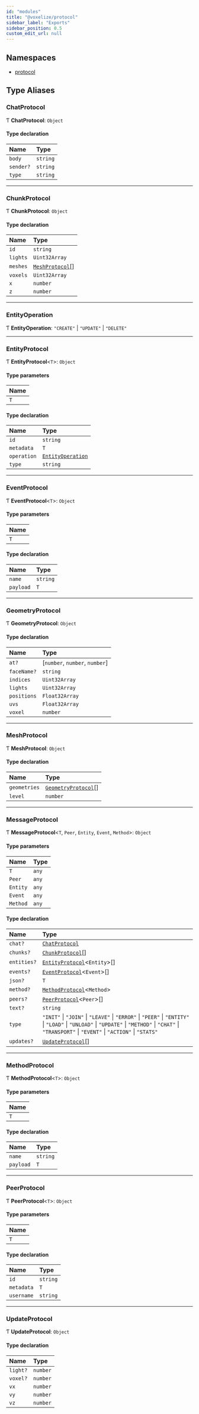 ```yaml
---
id: "modules"
title: "@voxelize/protocol"
sidebar_label: "Exports"
sidebar_position: 0.5
custom_edit_url: null
---
```


## Namespaces

- [protocol](namespaces/protocol.md)

## Type Aliases

### ChatProtocol

Ƭ **ChatProtocol**: `Object`

#### Type declaration

| Name | Type |
| :------ | :------ |
| `body` | `string` |
| `sender?` | `string` |
| `type` | `string` |

___

### ChunkProtocol

Ƭ **ChunkProtocol**: `Object`

#### Type declaration

| Name | Type |
| :------ | :------ |
| `id` | `string` |
| `lights` | `Uint32Array` |
| `meshes` | [`MeshProtocol`](modules.md#meshprotocol)[] |
| `voxels` | `Uint32Array` |
| `x` | `number` |
| `z` | `number` |

___

### EntityOperation

Ƭ **EntityOperation**: ``"CREATE"`` \| ``"UPDATE"`` \| ``"DELETE"``

___

### EntityProtocol

Ƭ **EntityProtocol**\<`T`\>: `Object`

#### Type parameters

| Name |
| :------ |
| `T` |

#### Type declaration

| Name | Type |
| :------ | :------ |
| `id` | `string` |
| `metadata` | `T` |
| `operation` | [`EntityOperation`](modules.md#entityoperation) |
| `type` | `string` |

___

### EventProtocol

Ƭ **EventProtocol**\<`T`\>: `Object`

#### Type parameters

| Name |
| :------ |
| `T` |

#### Type declaration

| Name | Type |
| :------ | :------ |
| `name` | `string` |
| `payload` | `T` |

___

### GeometryProtocol

Ƭ **GeometryProtocol**: `Object`

#### Type declaration

| Name | Type |
| :------ | :------ |
| `at?` | [`number`, `number`, `number`] |
| `faceName?` | `string` |
| `indices` | `Uint32Array` |
| `lights` | `Uint32Array` |
| `positions` | `Float32Array` |
| `uvs` | `Float32Array` |
| `voxel` | `number` |

___

### MeshProtocol

Ƭ **MeshProtocol**: `Object`

#### Type declaration

| Name | Type |
| :------ | :------ |
| `geometries` | [`GeometryProtocol`](modules.md#geometryprotocol)[] |
| `level` | `number` |

___

### MessageProtocol

Ƭ **MessageProtocol**\<`T`, `Peer`, `Entity`, `Event`, `Method`\>: `Object`

#### Type parameters

| Name | Type |
| :------ | :------ |
| `T` | `any` |
| `Peer` | `any` |
| `Entity` | `any` |
| `Event` | `any` |
| `Method` | `any` |

#### Type declaration

| Name | Type |
| :------ | :------ |
| `chat?` | [`ChatProtocol`](modules.md#chatprotocol) |
| `chunks?` | [`ChunkProtocol`](modules.md#chunkprotocol)[] |
| `entities?` | [`EntityProtocol`](modules.md#entityprotocol)\<`Entity`\>[] |
| `events?` | [`EventProtocol`](modules.md#eventprotocol)\<`Event`\>[] |
| `json?` | `T` |
| `method?` | [`MethodProtocol`](modules.md#methodprotocol)\<`Method`\> |
| `peers?` | [`PeerProtocol`](modules.md#peerprotocol)\<`Peer`\>[] |
| `text?` | `string` |
| `type` | ``"INIT"`` \| ``"JOIN"`` \| ``"LEAVE"`` \| ``"ERROR"`` \| ``"PEER"`` \| ``"ENTITY"`` \| ``"LOAD"`` \| ``"UNLOAD"`` \| ``"UPDATE"`` \| ``"METHOD"`` \| ``"CHAT"`` \| ``"TRANSPORT"`` \| ``"EVENT"`` \| ``"ACTION"`` \| ``"STATS"`` |
| `updates?` | [`UpdateProtocol`](modules.md#updateprotocol)[] |

___

### MethodProtocol

Ƭ **MethodProtocol**\<`T`\>: `Object`

#### Type parameters

| Name |
| :------ |
| `T` |

#### Type declaration

| Name | Type |
| :------ | :------ |
| `name` | `string` |
| `payload` | `T` |

___

### PeerProtocol

Ƭ **PeerProtocol**\<`T`\>: `Object`

#### Type parameters

| Name |
| :------ |
| `T` |

#### Type declaration

| Name | Type |
| :------ | :------ |
| `id` | `string` |
| `metadata` | `T` |
| `username` | `string` |

___

### UpdateProtocol

Ƭ **UpdateProtocol**: `Object`

#### Type declaration

| Name | Type |
| :------ | :------ |
| `light?` | `number` |
| `voxel?` | `number` |
| `vx` | `number` |
| `vy` | `number` |
| `vz` | `number` |
